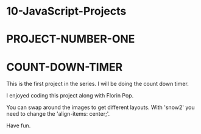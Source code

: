 # 10-JavaScript-Projects

# PROJECT-NUMBER-ONE

# COUNT-DOWN-TIMER

This is the first project in the series. I will be doing the count down timer.

I enjoyed coding this project along with Florin Pop.

You can swap around the images to get different layouts.
With 'snow2' you need to change the 'align-items: center;'.

Have fun.
